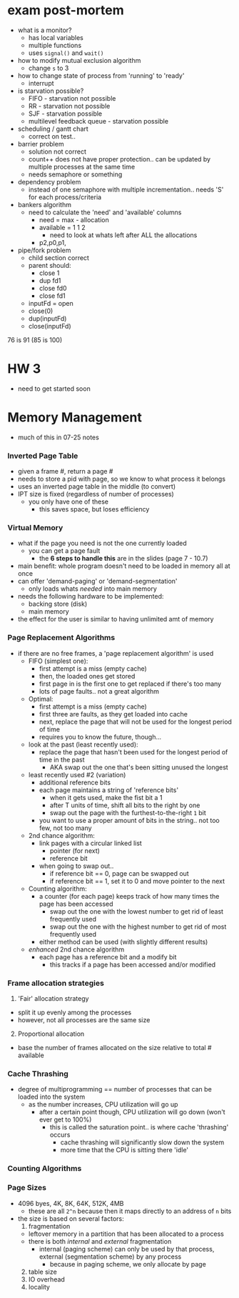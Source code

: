 # exam post-mortem
* what is a monitor?
  * has local variables
  * multiple functions
  * uses `signal()` and `wait()`
* how to modify mutual exclusion algorithm
  * change `s` to 3
* how to change state of process from 'running' to 'ready'
  * interrupt
* is starvation possible?
  * FIFO - starvation not possible
  * RR - starvation not possible
  * SJF - starvation possible
  * multilevel feedback queue - starvation possible
* scheduling / gantt chart
  * correct on test..
* barrier problem
  * solution not correct
  * count++ does not have proper protection.. can be updated by multiple processes at the same time
  * needs semaphore or something 
* dependency problem
  * instead of one semaphore with multiple incrementation.. needs 'S' for each process/criteria
* bankers algorithm
  * need to calculate the 'need' and 'available' columns
    * need = max - allocation
    * available = 1 1 2
      * need to look at whats left after ALL the allocations
    * p2,p0,p1,
* pipe/fork problem
  * child section correct
  * parent should: 
    * close 1
    * dup fd1
    * close fd0
    * close fd1
  * inputFd = open
  * close(0)
  * dup(inputFd)
  * close(inputFd)

76 is 91
(85 is 100)

# HW 3
* need to get started soon

# Memory Management
* much of this in 07-25 notes

### Inverted Page Table
* given a frame #, return a page #
* needs to store a pid with page, so we know to what process it belongs
* uses an inverted page table in the middle (to convert)
* IPT size is fixed (regardless of number of processes)
  * you only have one of these
    * this saves space, but loses efficiency

### Virtual Memory
* what if the page you need is not the one currently loaded
  * you can get a page fault
    * the **6 steps to handle this** are in the slides (page 7 - 10.7)
* main benefit: whole program doesn't need to be loaded in memory all at once 
* can offer 'demand-paging' or 'demand-segmentation'
  * only loads whats _needed_ into main memory
* needs the following hardware to be implemented:
  * backing store (disk)
  * main memory
* the effect for the user is similar to having unlimited amt of memory
  
### Page Replacement Algorithms  
* if there are no free frames, a 'page replacement algorithm' is used
  * FIFO (simplest one):
    * first attempt is a miss (empty cache)
    * then, the loaded ones get stored
    * first page in is the first one to get replaced if there's too many
    * lots of page faults.. not a great algorithm
  * Optimal:
    * first attempt is a miss (empty cache)
    * first three are faults, as they get loaded into cache
    * next, replace the page that will not be used for the longest period of time
    * requires you to know the future, though...
  * look at the past (least recently used):
    * replace the page that hasn't been used for the longest period of time in the past
      * AKA swap out the one that's been sitting unused the longest
  * least recently used #2 (variation)
    * additional reference bits
    * each page maintains a string of 'reference bits'
      * when it gets used, make the fist bit a 1
      * after T units of time, shift all bits to the right by one
      * swap out the page with the furthest-to-the-right `1` bit
    * you want to use a proper amount of bits in the string.. not too few, not too many
  * 2nd chance algorithm:
    * link pages with a circular linked list
      * pointer (for next)
      * reference bit
    * when going to swap out..
      * if reference bit == 0, page can be swapped out
      * if reference bit == 1, set it to 0 and move pointer to the next
  * Counting algorithm:
    * a counter (for each page) keeps track of how many times the page has been accessed
      * swap out the one with the lowest number to get rid of least frequently used
      * swap out the one with the highest number to get rid of most frequently used
    * either method can be used (with slightly different results)
  * _enhanced_ 2nd chance algorithm
    * each page has a reference bit and a modify bit
      * this tracks if a page has been accessed and/or modified

### Frame allocation strategies
1. 'Fair' allocation strategy
  * split it up evenly among the processes
  * however, not all processes are the same size
2. Proportional allocation
  * base the number of frames allocated on the size relative to total # available

### Cache Thrashing
* degree of multiprogramming == number of processes that can be loaded into the system
  * as the number increases, CPU utilization will go up
    * after a certain point though, CPU utilization will go down (won't ever get to 100%)
      * this is called the saturation point.. is where cache 'thrashing' occurs
        * cache thrashing will significantly slow down the system
        * more time that the CPU is sitting there 'idle'

### Counting Algorithms

### Page Sizes
* 4096 byes, 4K, 8K, 64K, 512K, 4MB
  * these are all `2^n` because then it maps directly to an address of `n` bits
* the size is based on several factors:
  1. fragmentation
    * leftover memory in a partition that has been allocated to a process
    * there is both _internal_ and _external_ fragmentation
      * internal (paging scheme) can only be used by that process, external (segmentation scheme) by any process
        * because in paging scheme, we only allocate by page
  2. table size
  3. IO overhead
  4. locality